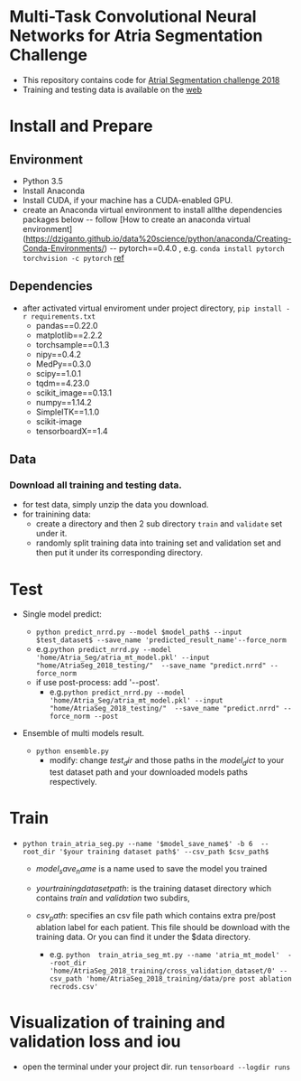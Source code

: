 # Multi-Task Convolutional Neural Networks for Atria Segmentation Challenge

- This repository contains code for [Atrial Segmentation challenge 2018](http://atriaseg2018.cardiacatlas.org/)
- Training and testing data is available on the [web](http://atriaseg2018.cardiacatlas.org/data/)


# Install and Prepare
## Environment
- Python 3.5
- Install Anaconda
- Install CUDA, if your machine has a CUDA-enabled GPU.
- create an Anaconda virtual environment to install allthe dependencies packages below
    -- follow [How to create an anaconda virtual environment] (https://dziganto.github.io/data%20science/python/anaconda/Creating-Conda-Environments/)
    -- pytorch==0.4.0 , e.g. `conda install pytorch torchvision -c pytorch` [ref](https://pytorch.org/get-started/locally/)

## Dependencies
- after activated virtual enviroment under project directory, `pip install -r requirements.txt`
    - pandas==0.22.0
    - matplotlib==2.2.2
    - torchsample==0.1.3
    - nipy==0.4.2
    - MedPy==0.3.0
    - scipy==1.0.1
    - tqdm==4.23.0
    - scikit_image==0.13.1
    - numpy==1.14.2
    - SimpleITK==1.1.0
    - scikit-image
    - tensorboardX==1.4


## Data
### Download all training and testing data.
 - for test data, simply unzip the data you download.
 - for trainining data:
    - create a directory and then 2 sub directory `train` and `validate` set under it.
    - randomly split training data into training set and validation set and then put it under its corresponding directory.


# Test
- Single model predict:
    - `python predict_nrrd.py --model $model_path$ --input $test_dataset$ --save_name 'predicted_result_name'--force_norm`
    - e.g.`python predict_nrrd.py --model 'home/Atria_Seg/atria_mt_model.pkl' --input "home/AtriaSeg_2018_testing/"  --save_name "predict.nrrd" --force_norm`
    - if use post-process: add '--post'.
        - e.g.`python predict_nrrd.py --model 'home/Atria_Seg/atria_mt_model.pkl' --input "home/AtriaSeg_2018_testing/"  --save_name "predict.nrrd" --force_norm --post`


- Ensemble of multi models result.
    - `python ensemble.py`
        - modify: change $test_dir$ and those paths in the $model_dict$ to your test dataset path and your downloaded models paths respectively.


# Train
- `python train_atria_seg.py --name '$model_save_name$' -b 6  --root_dir '$your training dataset path$' --csv_path $csv_path$ `
    - $model_save_name$ is a name used to save the model you trained
    - $your training dataset path$: is the training dataset directory which contains *train* and *validation* two subdirs,
    - $csv_path$: specifies an csv file path which contains extra pre/post ablation label for each patient. This file should be download with the training data. Or you can find it under the $data directory.

        - e.g. `python  train_atria_seg_mt.py --name 'atria_mt_model'  --root_dir 'home/AtriaSeg_2018_training/cross_validation_dataset/0' --csv_path 'home/AtriaSeg_2018_training/data/pre post ablation recrods.csv'`


# Visualization of training and validation loss and iou
- open the terminal under your project dir. run `tensorboard --logdir runs`
